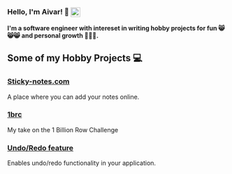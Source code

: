 ### Hello, I'm Aivar! 👋 [<img align="center" alt="aivaraleksiev | LinkedIn" width="22px" src="https://cdn.jsdelivr.net/npm/simple-icons@v3/icons/linkedin.svg" />][linkedin]

**I'm a software engineer with intereset in writing hobby projects for fun :smile_cat::smile_cat::smile_cat: and personal growth 🚀🚀🚀.**


## Some of my Hobby Projects 💻

### [Sticky-notes.com](https://github.com/aivaraleksiev/Sticky-notes.com)
A place where you can  add your notes online.

### [1brc](https://github.com/aivaraleksiev/UndoRedoFeature)
My take on the 1 Billion Row Challenge

### [Undo/Redo feature](https://github.com/aivaraleksiev/UndoRedoFeature)
Enables undo/redo functionality in your application.

[linkedin]: https://bg.linkedin.com/in/aivar-aleksiev-088463214
